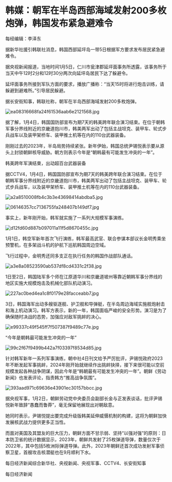 # 韩媒：朝军在半岛西部海域发射200多枚炮弹，韩国发布紧急避难令

每经编辑：李泽东

据新华社援引韩联社消息，韩国西部延坪岛一带5日根据军方要求发布居民紧急避难令。

据央视新闻报道，当地时间1月5日，仁川市瓮津郡延坪面事务所透露，该事务所于当天中午12时2分和12时30分两次向延坪岛居民下达了躲避令。

延坪面事务所接到军队方面的要求，播放广播称：“当天15时将进行炮击训练，请躲避到避难所。”引导居民躲避。

据长安街知事，韩联社称，朝军在半岛西部海域发射200多枚炮弹。

![ea08316668fa24f61536aab6e2121568.jpg](https://raw.githubusercontent.com/qqhsx/qqnews_image/main/2024/01/05/韩媒：朝军在半岛西部海域发射200多枚炮弹，韩国发布紧急避难令/ea08316668fa24f61536aab6e2121568.jpg)

据了解，1月4日，韩国国防部宣布为期7天的韩美跨年联合演习结束。在位于朝韩军事分界线附近的京畿道抱川市，韩美两军出动了包括主战坦克、装甲车、轮式步兵战车以及装甲架桥车、装甲推土机等在内的110台武器装备。

刚刚过去的2023年，半岛局势持续紧张。新年伊始，韩国总统尹锡悦表示要从源头上封锁朝鲜核导威胁。朝方则表示今年是“朝韩最有可能发生冲突的一年”。

韩美跨年军演结束，出动超百台武器装备

据CCTV4，1月4日，韩国国防部宣布为期7天的韩美跨年联合演习结束。在位于朝韩军事分界线附近的京畿道抱川市，韩美两军出动了包括主战坦克、装甲车、轮式步兵战车，以及装甲架桥车、装甲推土机等在内的110台武器装备。

![a2a8510008fb4c3b3e43698414abdba5.jpg](https://raw.githubusercontent.com/qqhsx/qqnews_image/main/2024/01/05/韩媒：朝军在半岛西部海域发射200多枚炮弹，韩国发布紧急避难令/a2a8510008fb4c3b3e43698414abdba5.jpg)

![06146357cc7136755fa248407b149df7.jpg](https://raw.githubusercontent.com/qqhsx/qqnews_image/main/2024/01/05/韩媒：朝军在半岛西部海域发射200多枚炮弹，韩国发布紧急避难令/06146357cc7136755fa248407b149df7.jpg)

事实上，新年刚开始，韩军就实施了一系列大规模军事演练。

![d12fd60d887b097011a11f5d8670455c.jpg](https://raw.githubusercontent.com/qqhsx/qqnews_image/main/2024/01/05/韩媒：朝军在半岛西部海域发射200多枚炮弹，韩国发布紧急避难令/d12fd60d887b097011a11f5d8670455c.jpg)

1月1日，韩空军新年首次飞行演练，韩军最高武官、联合参谋本部议长金明秀乘坐预警机，在多架战斗机的护航下巡航韩国周边空域。

飞行过程中，金明秀还同多支正在执行任务的韩国作战部队通话。

![a3e8a08523590ab537df8cd4331c2f38.jpg](https://raw.githubusercontent.com/qqhsx/qqnews_image/main/2024/01/05/韩媒：朝军在半岛西部海域发射200多枚炮弹，韩国发布紧急避难令/a3e8a08523590ab537df8cd4331c2f38.jpg)

1日至2日，韩国陆军多个师在江原道华川和京畿道坡州等靠近朝韩军事分界线的地区实施大规模炮击及机械化部队机动演习。

![227ac0bed4ea1c8f0179e28facceabb7.jpg](https://raw.githubusercontent.com/qqhsx/qqnews_image/main/2024/01/05/韩媒：朝军在半岛西部海域发射200多枚炮弹，韩国发布紧急避难令/227ac0bed4ea1c8f0179e28facceabb7.jpg)

3日，韩国海军出动多艘驱逐舰、护卫舰和导弹艇，在半岛周边海域实施舰炮射击和海上机动演习。韩军方表示，新的一年，韩国面临严峻的安全形势。演习是为了确保随时决战的态势，加强应对敌军挑衅的决心。

![e99337c49f545ff7f507387f9489c77e.jpg](https://raw.githubusercontent.com/qqhsx/qqnews_image/main/2024/01/05/韩媒：朝军在半岛西部海域发射200多枚炮弹，韩国发布紧急避难令/e99337c49f545ff7f507387f9489c77e.jpg)

“今年是朝韩最可能发生冲突的一年”

![99c2f67f9499b442a7f03397f8534d85.jpg](https://raw.githubusercontent.com/qqhsx/qqnews_image/main/2024/01/05/韩媒：朝军在半岛西部海域发射200多枚炮弹，韩国发布紧急避难令/99c2f67f9499b442a7f03397f8534d85.jpg)

针对韩军新年一系列军事演练，朝中社4日刊文给予严厉批评，尹锡悦政府2023年不断发起军事挑衅，2024年刚开始就继续作出挑衅抉择，接下来很可能以空前规模发起各种战争阴谋，因此今年是“韩朝最有可能发生冲突的一年”。朝鲜《劳动新闻》也发表评论，指责韩方“推高战争氛围”。

![393aad971c69636e43901ec30157bbcc.jpg](https://raw.githubusercontent.com/qqhsx/qqnews_image/main/2024/01/05/韩媒：朝军在半岛西部海域发射200多枚炮弹，韩国发布紧急避难令/393aad971c69636e43901ec30157bbcc.jpg)

据央视军事，1月2日，朝鲜劳动党中央委员会副部长金与正发表谈话，批评尹锡悦新年致辞“愚蠢而鲁莽”，毫无保留地展现出对朝敌意。

她同时表示，尹锡悦提出要完成升级版韩美延伸威慑机制的构建，这将为朝鲜加快发展核武战力提供更多正当性。

而面对美国及其盟友的巨大压力，朝鲜方面不甘示弱、坚持“以强对强”的原则：日本防卫省的统计数据显示，2023年，朝鲜共发射了25枚弹道导弹，数量仅次于2022年，其中包括5枚洲际弹道导弹。此外，2023年朝鲜还首次成功发射军事侦察卫星，首艘攻击核潜艇也在9月顺利下水。

每日经济新闻综合新华社、央视新闻、央视军事、CCTV4、长安街知事

每日经济新闻

